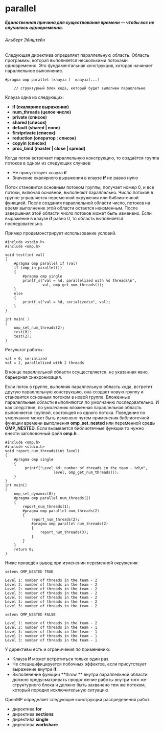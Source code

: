 # parallel
##### *Единственная причина для существования времени — чтобы все не случилось одновременно.*
###### Альберт Эйнштейн


Следующая директива определяет параллельную область. Область программы, которая выполняется несколькими потоками одновременно. Это фундаментальная конструкция, которая начинает параллельное выполнение.

```
#pragma omp parallel [клауза [  клауза]...]

    // структурный блок кода, который будет выполнен параллельно
```

Клауза одна из следующих:

* **if (скалярное выражение)**
* **num_threads (целое число)**
* **private (список)**
* **shared (список)**
* **default (shared | none)**
* **firstprivate (список)**
* **reduction (оператор : список)**
* **copyin (список)**
* **proc_bind (master | close | spread)**



Когда поток встречает параллельную конструкцию, то создаётся группа потоков в одном из следующих случаев:

* Не присутствует клауза **if**
* Значение скалярного выражения в клаузе **if** не равно нулю

Поток становится основным потоком группы, получает номер 0, и все потоки, включая основной, выполняют параллельно. Число потоков в группе управляется переменной окружения или библиотечной функцией. После создания параллельной области число, потоков на время выполнение этой области остается неизменным. После завершения этой области число потоков может быть изменено. Если выражение в клаузе **if**  равно 0, то область выполняется последовательно. 

Пример продемонстрирует использование условий.
```
#include <stdio.h>
#include <omp.h>

void test(int val)
{
    #pragma omp parallel if (val)
    if (omp_in_parallel())
    {
        #pragma omp single
        printf_s("val = %d, parallelized with %d threads\n",
                 val, omp_get_num_threads());
    }
    else
    {
        printf_s("val = %d, serialized\n", val);
    }
}

int main( )
{
    omp_set_num_threads(2);
    test(0);
    test(2);
}
```
Результат работы:
```
val = 0, serialized
val = 2, parallelized with 2 threads
```

В конце параллельной области осуществляется, не указанная явно, барьерная синхронизация.

Если поток в группе, выполняя  параллельную область кода, встретит другую параллельную конструкцию, она создает новую группу и становится основным потоком в новой группе. Вложенные паралелльные области выполняются по умолчанию последовательно. И как следствие, по умолчанию вложенная параллельная область выполняется группой, состоящей из одного потока. Поведение по умолчанию может быть изменено путем применения библиотечной функции времени выполнения **omp_set_nested** или переменной среды **OMP_NESTED**. Если вызывается библиотечные функции то нужно внести заголовочный файл **omp.h** .

```
#include <omp.h>
#include <stdio.h>
void report_num_threads(int level)
{
    #pragma omp single
    {
         printf("Level %d: number of threads in the team - %d\n",
                      level, omp_get_num_threads());
    }
}
int main()
{
    omp_set_dynamic(0);
    #pragma omp parallel num_threads(2)
    {
        report_num_threads(1);
        #pragma omp parallel num_threads(2)
        {
            report_num_threads(2);
            #pragma omp parallel num_threads(2)
            {
                report_num_threads(3);
            }
        }
    }
    return 0;
}
```
Ниже приведён вывод при изменении переменной окружения:
```
setenv OMP_NESTED TRUE

Level 1: number of threads in the team - 2
Level 2: number of threads in the team - 2
Level 2: number of threads in the team - 2
Level 3: number of threads in the team - 2
Level 3: number of threads in the team - 2
Level 3: number of threads in the team - 2
Level 3: number of threads in the team - 2

setenv OMP_NESTED FALSE

Level 1: number of threads in the team - 2
Level 2: number of threads in the team - 1
Level 3: number of threads in the team - 1
Level 2: number of threads in the team - 1
Level 3: number of threads in the team - 1
```



У директивы есть и ограничения по применению:
* Клауза **if** может встретиться только один раз.
* Не специцифицируется побочных эффектов, если присутствует выражение внутри **if**.
* Выполенение функции **throw **  внутри параллельной области должно предусматривать продолжение работы внутри того же структурного блока и должно быть захвачено тем же потоком, который породил исключительную ситуацию. 

OpenMP определяет следующие конструкции распределения работ:

* директива **for**
* директива **sections**
* директива **single**
* директива **workshare**
